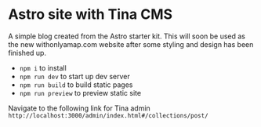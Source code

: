 # Astro site with Tina CMS 

A simple blog created from the Astro starter kit. This will soon be used as the new withonlyamap.com website after some styling and design has been finished up. 

- `npm i` to install
- `npm run dev` to start up dev server
- `npm run build` to build static pages
- `npm run preview` to preview static site

Navigate to the following link for Tina admin
`http://localhost:3000/admin/index.html#/collections/post/`